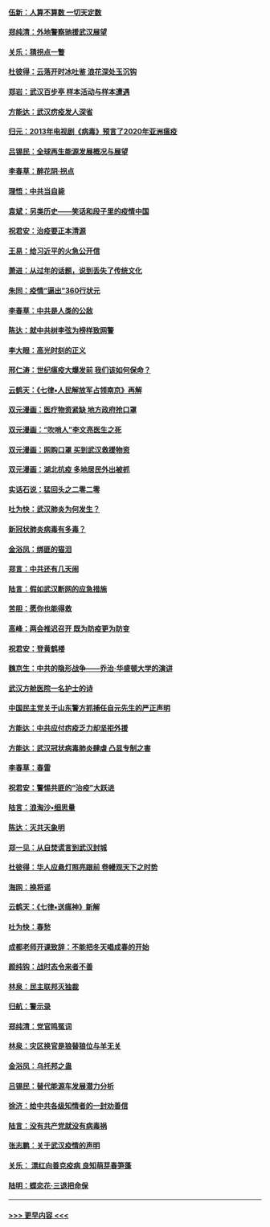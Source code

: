 #### [伍新：人算不算数 一切天定数](../pages/nsc993/n11893372.md?t=02260602) 
#### [郑纯清：外地警察驰援武汉展望](../pages/nsc993/n11893115.md?t=02260602) 
#### [关乐：猜拐点一瞥](../pages/nsc993/n11893020.md?t=02260602) 
#### [杜彼得：云落开时冰吐鉴 浪花深处玉沉钩](../pages/nsc993/n11892107.md?t=02260602) 
#### [郑岩：武汉百步亭 样本活动与样本遭遇](../pages/nsc993/n11892310.md?t=02260602) 
#### [方能达：武汉疠疫发人深省](../pages/nsc993/n11891376.md?t=02260602) 
#### [归元：2013年电视剧《病毒》预言了2020年亚洲瘟疫](../pages/nsc993/n11891126.md?t=02260602) 
#### [吕锡民：全球再生能源发展概况与展望](../pages/nsc993/n11890613.md?t=02260602) 
#### [李春草：醉花阴·拐点](../pages/nsc993/n11890567.md?t=02260602) 
#### [理悟：中共当自毙](../pages/nsc993/n11890559.md?t=02260602) 
#### [袁斌：另类历史——笑话和段子里的疫情中国](../pages/nsc993/n11889243.md?t=02260602) 
#### [祝君安：治疫要正本清源](../pages/nsc993/n11889085.md?t=02260602) 
#### [王易：给习近平的火急公开信](../pages/nsc993/n11888225.md?t=02260602) 
#### [萧进：从过年的话题，说到丢失了传统文化](../pages/nsc993/n11887732.md?t=02260602) 
#### [朱同：疫情“逼出”360行状元](../pages/nsc993/n11887678.md?t=02260602) 
#### [李春草：中共是人类的公敌](../pages/nsc993/n11887656.md?t=02260602) 
#### [陈达：就中共树李弦为榜样致网警](../pages/nsc993/n11887625.md?t=02260602) 
#### [李大眼：高光时刻的正义](../pages/nsc993/n11887585.md?t=02260602) 
#### [邢仁涛：世纪瘟疫大爆发前 我们该如何保命？](../pages/nsc993/n11887535.md?t=02260602) 
#### [云鹤天：《七律▪人民解放军占领南京》再解](../pages/nsc993/n11887524.md?t=02260602) 
#### [双元漫画：医疗物资紧缺 地方政府抢口罩](../pages/nsc993/n11884744.md?t=02260602) 
#### [双元漫画：“吹哨人”李文亮医生之死](../pages/nsc993/n11884705.md?t=02260602) 
#### [双元漫画：网购口罩 买到武汉救援物资](../pages/nsc993/n11884670.md?t=02260602) 
#### [双元漫画：湖北抗疫 多地居民外出被抓](../pages/nsc993/n11884643.md?t=02260602) 
#### [实话石说：猛回头之二零二零](../pages/nsc993/n11883968.md?t=02260602) 
#### [吐为快：武汉肺炎为何发生？](../pages/nsc993/n11882180.md?t=02260602) 
#### [新冠状肺炎病毒有多毒？](../pages/nsc993/n11881790.md?t=02260602) 
#### [金浴凤：绑匪的猫泪](../pages/nsc993/n11880664.md?t=02260602) 
#### [郑言：中共还有几天闹](../pages/nsc993/n11880645.md?t=02260602) 
#### [陆言：假如武汉断网的应急措施](../pages/nsc993/n11880619.md?t=02260602) 
#### [苦胆：愿你也能得救](../pages/nsc993/n11880601.md?t=02260602) 
#### [高峰：两会推迟召开  既为防疫更为防变](../pages/nsc993/n11879977.md?t=02260602) 
#### [祝君安：登黄鹤楼](../pages/nsc993/n11880583.md?t=02260602) 
#### [魏京生：中共的隐形战争——乔治‧华盛顿大学的演讲](../pages/nsc993/n11879765.md?t=02260602) 
#### [武汉方舱医院一名护士的诗](../pages/nsc993/n11878480.md?t=02260602) 
#### [中国民主党关于山东警方抓捕任自元先生的严正声明](../pages/nsc993/n11877506.md?t=02260602) 
#### [方能达：中共应付疠疫乏力却坚拒外援](../pages/nsc993/n11877497.md?t=02260602) 
#### [方能达：武汉冠状病毒肺炎肆虐 凸显专制之害](../pages/nsc993/n11877475.md?t=02260602) 
#### [李春草：春雷](../pages/nsc993/n11876287.md?t=02260602) 
#### [祝君安：警惕共匪的“治疫”大跃进](../pages/nsc993/n11876084.md?t=02260602) 
#### [陆言：浪淘沙•细思量](../pages/nsc993/n11876071.md?t=02260602) 
#### [陈达：灭共天象明](../pages/nsc993/n11876063.md?t=02260602) 
#### [郑一见：从自焚谎言到武汉封城](../pages/nsc993/n11875621.md?t=02260602) 
#### [杜彼得：华人应悬灯照亮跟前 卷幔观天下之时势](../pages/nsc993/n11874822.md?t=02260602) 
#### [海网：换将谣](../pages/nsc993/n11873712.md?t=02260602) 
#### [云鹤天：《七律▪送瘟神》新解](../pages/nsc993/n11873598.md?t=02260602) 
#### [吐为快：春愁](../pages/nsc993/n11872801.md?t=02260602) 
#### [成都老师开课致辞：不能把冬天唱成春的开始](../pages/nsc993/n11872653.md?t=02260602) 
#### [颜纯钩：战时态令来者不善](../pages/nsc993/n11872011.md?t=02260602) 
#### [林泉：民主联邦灭独裁](../pages/nsc993/n11870998.md?t=02260602) 
#### [归航：警示录](../pages/nsc993/n11870963.md?t=02260602) 
#### [郑纯清：党官鸣冤词](../pages/nsc993/n11870938.md?t=02260602) 
#### [林泉：灾区换官是狼替狼位与羊无关](../pages/nsc993/n11870896.md?t=02260602) 
#### [金浴凤：乌托邦之蛊](../pages/nsc993/n11870879.md?t=02260602) 
#### [吕锡民：替代能源车发展潜力分析](../pages/nsc993/n11870656.md?t=02260602) 
#### [徐济：给中共各级知情者的一封劝善信](../pages/nsc993/n11868561.md?t=02260602) 
#### [陆言：没有共产党就没有病毒祸](../pages/nsc993/n11868232.md?t=02260602) 
#### [张志鹏：关于武汉疫情的声明](../pages/nsc993/n11867182.md?t=02260602) 
#### [关乐： 漂红向善克疫病 良知萌芽春笋蓬](../pages/nsc993/n11865710.md?t=02260602) 
#### [陆明：蝶恋花‧三退把命保](../pages/nsc993/n11865673.md?t=02260602) 

----
#### [ >>> 更早内容 <<< ](../indexes/nsc993-earlier.md)
